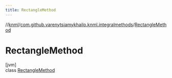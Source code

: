 ```yaml
---
title: RectangleMethod
---
```

//[knml](../../../index.html)/[com.github.varenytsiamykhailo.knml.integralmethods](../index.html)/[RectangleMethod](index.html)



# RectangleMethod



[jvm]\
class [RectangleMethod](index.html)


